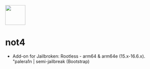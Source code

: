 <img src="https://github.com/opa334/Dopamine/assets/52459150/ed04dd3e-d879-456d-9aa3-d4ed44819c7e" width="64" />

# not4

- Add-on for Jailbroken: Rootless - arm64 & arm64e (15.x-16.6.x). "palera1n | semi-jailbreak (Bootstrap)

